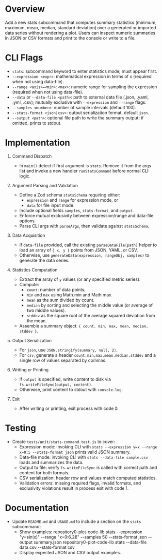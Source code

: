 # Overview
Add a new stats subcommand that computes summary statistics (minimum, maximum, mean, median, standard deviation) over a generated or imported data series without rendering a plot. Users can inspect numeric summaries in JSON or CSV formats and print to the console or write to a file.

# CLI Flags
- `stats`: subcommand keyword to enter statistics mode; must appear first.
- `--expression <expr>`: mathematical expression in terms of x (required when not using data-file).
- `--range <axis>=<min>:<max>`: numeric range for sampling the expression (required when not using data-file).
- `--data` or `--data-file <path>`: path to external data file (.json, .yaml, .yml, .csv); mutually exclusive with `--expression` and `--range` flags.
- `--samples <number>`: number of sample intervals (default 100).
- `--stats-format <json|csv>`: output serialization format, default `json`.
- `--output <path>`: optional file path to write the summary output; if omitted, prints to stdout.

# Implementation
1. Command Dispatch
   - In `main()` detect if first argument is `stats`. Remove it from the args list and invoke a new handler `runStatsCommand` before normal CLI logic.

2. Argument Parsing and Validation
   - Define a Zod schema `statsSchema` requiring either:
     - `expression` and `range` for expression mode, or
     - `data` for file input mode.
   - Include optional fields `samples`, `stats-format`, and `output`.
   - Enforce mutual exclusivity between expression/range and data-file options.
   - Parse CLI args with `parseArgs`, then validate against `statsSchema`.

3. Data Acquisition
   - If `data-file` provided, call the existing `parseDataFile(path)` helper to load an array of `{ x, y }` points from JSON, YAML, or CSV.
   - Otherwise, use `generateData(expression, rangeObj, samples)` to generate the data series.

4. Statistics Computation
   - Extract the array of `y` values (or any specified metric series).
   - Compute:
     - `count`: number of data points.
     - `min` and `max` using Math.min and Math.max.
     - `mean` as the sum divided by count.
     - `median` by sorting and selecting the middle value (or average of two middle values).
     - `stddev` as the square root of the average squared deviation from the mean.
   - Assemble a summary object: `{ count, min, max, mean, median, stddev }`.

5. Output Serialization
   - For `json`, use `JSON.stringify(summary, null, 2)`.
   - For `csv`, generate a header `count,min,max,mean,median,stddev` and a single row of values separated by commas.

6. Writing or Printing
   - If `output` is specified, write content to disk via `fs.writeFileSync(output, content)`.
   - Otherwise, print content to stdout with `console.log`.

7. Exit
   - After writing or printing, exit process with code 0.

# Testing
- Create `tests/unit/stats-command.test.js` to cover:
  - Expression mode: invoking CLI with `stats --expression y=x --range x=0:5 --stats-format json` prints valid JSON summary.
  - Data-file mode: invoking CLI with `stats --data-file sample.csv` loads and summarizes the data.
  - Output to file: verify `fs.writeFileSync` is called with correct path and content for both formats.
  - CSV serialization: header row and values match computed statistics.
  - Validation errors: missing required flags, invalid formats, and exclusivity violations result in process exit with code 1.

# Documentation
- Update `README.md` and `USAGE.md` to include a section on the `stats` subcommand:
  - Show examples:
    repository0-plot-code-lib stats --expression "y=sin(x)" --range "x=0:6.28" --samples 50 --stats-format json --output summary.json
    repository0-plot-code-lib stats --data-file data.csv --stats-format csv
  - Display expected JSON and CSV output examples.